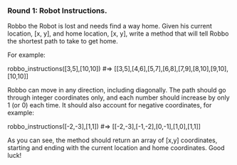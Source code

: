 ### Round 1: Robot Instructions.

Robbo the Robot is lost and needs find a way home. Given his current location, [x, y], and home location, [x, y], write a method that will tell Robbo the shortest path to take to get home.

For example:

robbo_instructions([3,5],[10,10]) #=> [[3,5],[4,6],[5,7],[6,8],[7,9],[8,10],[9,10],[10,10]] 

Robbo can move in any direction, including diagonally. The path should go through integer coordinates only, and each number should increase by only 1 (or 0) each time. It should also account for negative coordinates, for example: 

robbo_instructions([-2,-3],[1,1]) #=> [[-2,-3],[-1,-2],[0,-1],[1,0],[1,1]]

As you can see, the method should return an array of [x,y] coordinates, starting and ending with the current location and home coordinates. Good luck!

